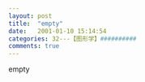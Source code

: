 ```yaml
---
layout: post
title:  "empty"
date:   2001-01-10 15:14:54
categories: 32---【图形学】##########
comments: true
---
```

empty
